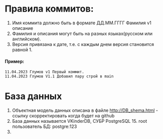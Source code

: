 # Правила коммитов: 
1. Имя коммита должно быть в формате ДД.ММ.ГГГГ Фамилия v1 описание
2. Фамилия и описания могут быть на разных языках(русском или английском).
3. Версия привязана к дате, т.е. с каждым днем версия становится равной 1. 
#### Пример: 
    11.04.2023 Глумов v1 Первый коммит. 
    11.04.2023 Глумов V1.1 Добавил пару строй в main 


# База данных 
1. Объектная модель данных описана в файле http://DB_shema.html - ссылку скорректировать когда будет на  github
2. База данных называется VKinderDB, СУБР PostgreSQL 15. root пользователь БД: postgre:123
3. 
    


    